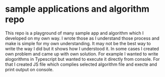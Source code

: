 # sample applications and algorithm repo

This repo is a playground of many sample app and algorithm which I developed on my own way.
I wrote those as I understand those process and make is simple for my own understanding.
It may not be the best way to write the way I did but it shows how I understood it.
In some cases I created own problem and came up with own solution.
For example I wanted to write alogorithms in Typescript but wanted to execute it directly from console.
For that I created JS file which complies selected algorithm file and execte and print output on console.
